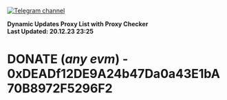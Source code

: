 [![Telegram channel](https://img.shields.io/endpoint?url=https://runkit.io/damiankrawczyk/telegram-badge/branches/master?url=https://t.me/n4z4v0d)](https://t.me/n4z4v0d) 

**Dynamic Updates Proxy List with Proxy Checker**  
**Last Updated: 20.12.23 23:25**

# DONATE (_any evm_) - 0xDEADf12DE9A24b47Da0a43E1bA70B8972F5296F2
